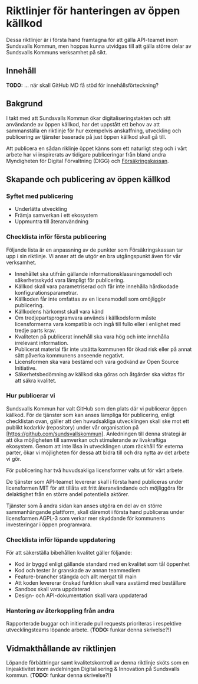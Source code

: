 # Riktlinjer för hanteringen av öppen källkod

Dessa riktlinjer är i första hand framtagna för att gälla API-teamet inom Sundsvalls Kommun, men hoppas kunna utvidgas till att gälla större delar av Sundsvalls Kommuns verksamhet på sikt.

## Innehåll

**TODO:** ... när skall GitHub MD få stöd för innehållsförteckning?

## Bakgrund

I takt med att Sundsvalls Kommun ökar digitaliseringstakten och sitt användande av öppen källkod, har det uppstått ett behov av att sammanställa en riktlinje för hur exempelvis anskaffning, utveckling och publicering av tjänster baserade på just öppen källkod skall gå till.

Att publicera en sådan riklinje öppet känns som ett naturligt steg och i vårt arbete har vi inspirerats av tidigare publiceringar från bland andra Myndigheten för Digital Förvaltning (DIGG) och [Försäkringskassan](https://github.com/forsakringskassan/riktlinje-oppenkallkod).

## Skapande och publicering av öppen källkod

### Syftet med publicering

* Underlätta utveckling 
* Främja samverkan i ett ekosystem
* Uppmuntra till återanvändning

### Checklista inför första publicering

Följande lista är en anpassning av de punkter som Försäkringskassan tar upp i sin riktlinje. Vi anser att de utgör en bra utgångspunkt även för vår verksamhet.

* Innehållet ska utifrån gällande informationsklassningsmodell och säkerhetsskydd vara lämpligt för publicering.
* Källkod skall vara parametriserad och får inte innehålla hårdkodade konfigurationsparametrar.
* Källkoden får inte omfattas av en licensmodell som omöjliggör publicering.
* Källkodens härkomst skall vara känd
* Om tredjepartsprogramvara används i källkodsform måste licensformerna vara kompatibla och ingå till fullo eller i enlighet med tredje parts krav.
* Kvaliteten på publicerat innehåll ska vara hög och inte innehålla irrelevant information.
* Publicerat material får inte utsätta kommunen för ökad risk eller på annat sätt påverka kommunens anseende negativt.
* Licensformen ska vara bestämd och vara godkänd av Open Source Initiative.
* Säkerhetsbedömning av källkod ska göras och åtgärder ska vidtas för att säkra kvalitet.

### Hur publicerar vi

Sundsvalls Kommun har valt GitHub som den plats där vi publicerar öppen källkod. För de tjänster som kan anses lämpliga för publicering, enligt checklistan ovan, gäller att den huvudsakliga utvecklingen skall ske mot ett publikt kodarkiv (repository) under vår organisation på [https://github.com/sundsvallskommun]. Anledningen till denna strategi är att öka möjligheten till samverkan och stimulerande av livskraftiga ekosystem. Genom att inte låsa in utvecklingen utom räckhåll för externa parter, ökar vi möjligheten för dessa att bidra till och dra nytta av det arbete vi gör.

För publicering har två huvudsakliga licensformer valts ut för vårt arbete.

De tjänster som API-teamet levererar skall i första hand publiceras under licensformen MIT för att tillåta ett fritt återanvändande och möjliggöra för delaktighet från en större andel potentiella aktörer.

Tjänster som å andra sidan kan anses utgöra en del av en större sammanhängande plattform, skall däremot i första hand publiceras under licensformen AGPL-3 som verkar mer skyddande för kommunens investeringar i öppen programvara.

### Checklista inför löpande uppdatering

För att säkerställa bibehållen kvalitet gäller följande:
* Kod är byggd enligt gällande standard med en kvalitet som tål öppenhet
* Kod och tester är granskade av annan teammedlem
* Feature-brancher stängda och allt mergat till main
* Att koden levererar önskad funktion skall vara avstämd med beställare
* Sandbox skall vara uppdaterad
* Design- och API-dokumentation skall vara uppdaterad

### Hantering av återkoppling från andra

Rapporterade buggar och initierade pull requests prioriteras i respektive utvecklingsteams löpande arbete. (**TODO:** funkar denna skrivelse?!)

## Vidmakthållande av riktlinjen

Löpande förbättringar samt kvalitetskontroll av denna riktlinje sköts som en linjeaktivitet inom avdelningen Digitalisering & Innovation på Sundsvalls kommun. (**TODO:** funkar denna skrivelse?!)
